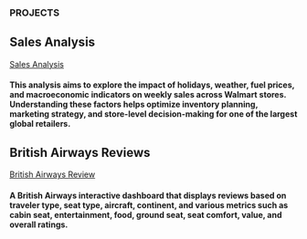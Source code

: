 
### PROJECTS
## Sales Analysis
[Sales Analysis](https://medium.com/@sadiku.19xx/781ebb2b580e)
#### This analysis aims to explore the impact of holidays, weather, fuel prices, and macroeconomic indicators on weekly sales across Walmart stores. Understanding these factors helps optimize inventory planning, marketing strategy, and store-level decision-making for one of the largest global retailers.



## British Airways Reviews
[British Airways Review](https://public.tableau.com/app/profile/joseph.sadiku/viz/BAinteractivereviewdashboard/Dashboard1?publish=yes)
#### A British Airways interactive dashboard that displays reviews based on traveler type, seat type, aircraft, continent, and various metrics such as cabin seat, entertainment, food, ground seat, seat comfort, value, and overall ratings. 
